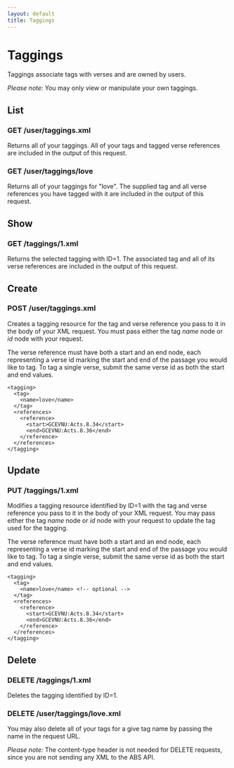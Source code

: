```yaml
---
layout: default
title: Taggings
---
```


# Taggings

Taggings associate tags with verses and are owned by users.

*Please note:* You may only view or manipulate your own taggings.

## List                                       

### GET /user/taggings.xml

Returns all of your taggings.  All of your tags and tagged verse references are included in the output of this request.

### GET /user/taggings/love

Returns all of your taggings for "love".  The supplied tag and all verse references you have tagged with it are included in the output of this request.

## Show

### GET /taggings/1.xml

Returns the selected tagging with ID=1.  The associated tag and all of its verse references are included in the output of this request.

## Create

### POST /user/taggings.xml

Creates a tagging resource for the tag and verse reference you pass to it in the body of your XML request.  You must pass either the tag *name* node or *id* node with your request.  

The verse reference must have both a start and an end node, each representing a verse id marking the start and end of the passage you would like to tag.  To tag a single verse, submit the same verse id as both the start and end values.

    <tagging>
      <tag>
        <name>love</name>
      </tag>      
      <references>
        <reference>
          <start>GCEVNU:Acts.8.34</start>
          <end>GCEVNU:Acts.8.36</end>
        </reference>
      </references>
    </tagging>

## Update

### PUT /taggings/1.xml

Modifies a tagging resource identified by ID=1 with the tag and verse reference you pass to it in the body of your XML request.  You may pass either the tag *name* node or *id* node with your request to update the tag used for the tagging.

The verse reference must have both a start and an end node, each representing a verse id marking the start and end of the passage you would like to tag.  To tag a single verse, submit the same verse id as both the start and end values.

    <tagging>
      <tag>
        <name>love</name> <!-- optional -->
      </tag>      
      <references>
        <reference>
          <start>GCEVNU:Acts.8.34</start>
          <end>GCEVNU:Acts.8.36</end>
        </reference>
      </references>
    </tagging>

## Delete

### DELETE /taggings/1.xml

Deletes the tagging identified by ID=1.

### DELETE /user/taggings/love.xml
                
You may also delete all of your tags for a give tag name by passing the name in the request URL.

*Please note:* The content-type header is not needed for DELETE requests, since you are not sending any XML to the ABS API.